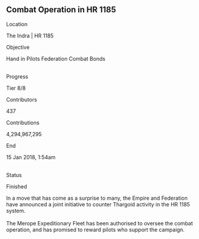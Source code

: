 ## Combat Operation in HR 1185

Location

The Indra \| HR 1185

Objective

Hand in Pilots Federation Combat Bonds

\
Progress

Tier 8/8

Contributors

437

Contributions

4,294,967,295

End

15 Jan 2018, 1:54am

\
Status

Finished

In a move that has come as a surprise to many, the Empire and Federation
have announced a joint initiative to counter Thargoid activity in the HR
1185 system.\
\
The Merope Expeditionary Fleet has been authorised to oversee the combat
operation, and has promised to reward pilots who support the campaign.
